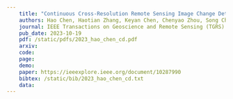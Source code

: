 ```yaml
---
    title: "Continuous Cross-Resolution Remote Sensing Image Change Detection"
    authors: Hao Chen, Haotian Zhang, Keyan Chen, Chenyao Zhou, Song Chen and  **Zhenwei Shi**
    journal: IEEE Transactions on Geoscience and Remote Sensing (TGRS)
    pub_date: 2023-10-19
    pdf: /static/pdfs/2023_hao_chen_cd.pdf
    arxiv: 
    code: 
    page: 
    demo: 
    paper: https://ieeexplore.ieee.org/document/10287990
    bibtex: /static/bib/2023_hao_chen_cd.txt
    data:
---
```

    
